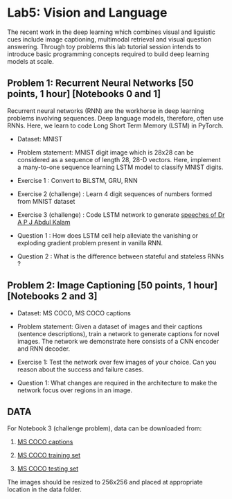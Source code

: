 # Lab5: Vision and Language

The recent work in the deep learning which combines visual and liguistic cues include image captioning, multimodal retrieval and visual question answering. Through toy problems this lab tutorial session intends to introduce basic programming concepts required to build deep learning models at scale. 

## Problem 1: Recurrent Neural Networks [50 points, 1 hour] [Notebooks 0 and 1]

Recurrent neural networks (RNN) are the workhorse in deep learning problems involving sequences. Deep language models, therefore, often use RNNs. Here, we learn to code Long Short Term Memory (LSTM) in PyTorch. 

* Dataset: MNIST

* Problem statement: MNIST digit image which is 28x28 can be considered as a sequence of length 28, 28-D vectors. Here, implement a many-to-one sequence learning LSTM model to classify MNIST digits. 

* Exercise 1 : Convert to BiLSTM, GRU, RNN

* Exercise 2 (challenge) : Learn 4 digit sequences of numbers formed from MNIST dataset

* Exercise 3 (challenge) : Code LSTM network to generate [speeches of Dr A P J Abdul Kalam](http://www.abdulkalam.com/kalam/theme/jsp/guest/content-display-more.jsp) 

* Question 1 : How does LSTM cell help alleviate the vanishing or exploding gradient problem present in vanilla RNN.

* Question 2 : What is the difference between stateful and stateless RNNs ? 


## Problem 2: Image Captioning [50 points, 1 hour] [Notebooks 2 and 3]

* Dataset: MS COCO, MS COCO captions 

* Problem statement: Given a dataset of images and their captions (sentence descriptions), train a network to generate captions for novel images. The network we demonstrate here consists of a CNN encoder and RNN decoder. 

* Exercise 1: Test the network over few images of your choice. Can you reason about the success and failure cases.

* Question 1: What changes are required in the architecture to make the network focus over regions in an image. 


## DATA

For Notebook 3 (challenge problem), data can be downloaded from:

1. [MS COCO captions](http://msvocds.blob.core.windows.net/annotations-1-0-3/captions_train-val2014.zip)

2. [MS COCO training set](http://msvocds.blob.core.windows.net/coco2014/train2014.zip)

3. [MS COCO testing set](http://msvocds.blob.core.windows.net/coco2014/val2014.zip)

The images should be resized to 256x256 and placed at appropriate location in the data folder. 





